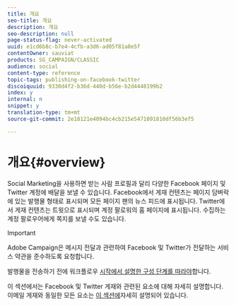 ```yaml
---
title: 개요
seo-title: 개요
description: 개요
seo-description: null
page-status-flag: never-activated
uuid: e1cd6b8c-b7e4-4cfb-a3d6-ad05f81a8e5f
contentOwner: sauviat
products: SG_CAMPAIGN/CLASSIC
audience: social
content-type: reference
topic-tags: publishing-on-facebook-twitter
discoiquuid: 9330d4f2-b36d-440d-b56e-b2d4448199b2
index: y
internal: n
snippet: y
translation-type: tm+mt
source-git-commit: 2e18121e4094bc4cb215e5471091810df56b3ef5

---
```



# 개요{#overview}

Social Marketing을 사용하면 받는 사람 프로필과 달리 다양한 Facebook 페이지 및 Twitter 계정에 배달을 보낼 수 있습니다. Facebook에서 게재 컨텐츠는 페이지 담벼락에 있는 발행물 형태로 표시되며 모든 페이지 팬의 뉴스 피드에 표시됩니다. Twitter에서 게재 컨텐츠는 트윗으로 표시되며 계정 팔로워의 홈 페이지에 표시됩니다. 수집하는 계정 팔로우어에게 쪽지를 보낼 수도 있습니다.

>[!IMPORTANT]
>
>Adobe Campaign은 메시지 전달과 관련하여 Facebook 및 Twitter가 전달하는 서비스 약관을 준수하도록 요청합니다.
>
>발행물을 전송하기 전에 워크플로우 [시작에서 설명한 구성 단계를 따라야](../../social/using/starting-workflows.md)합니다.

이 섹션에서는 Facebook 및 Twitter 게재와 관련된 요소에 대해 자세히 설명합니다. 이메일 게재와 동일한 모든 요소는 [이 섹션에](../../delivery/using/about-email-channel.md)자세히 설명되어 있습니다.
